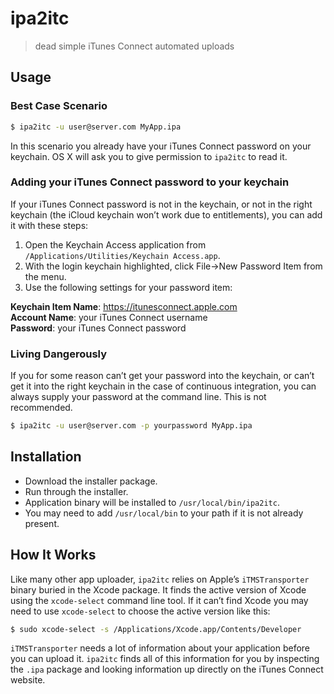 # ipa2itc

> dead simple iTunes Connect automated uploads

## Usage

### Best Case Scenario

```bash
$ ipa2itc -u user@server.com MyApp.ipa
```

In this scenario you already have your iTunes Connect password on your keychain.  OS X will ask you to give permission to `ipa2itc` to read it.

### Adding your iTunes Connect password to your keychain

If your iTunes Connect password is not in the keychain, or not in the right keychain (the iCloud keychain won’t work due to entitlements), you can add it with these steps:

1. Open the Keychain Access application from `/Applications/Utilities/Keychain Access.app`.
2. With the login keychain highlighted, click File->New Password Item from the menu.
3. Use the following settings for your password item:

**Keychain Item Name**: https://itunesconnect.apple.com<br />
**Account Name**: your iTunes Connect username<br />
**Password**: your iTunes Connect password

### Living Dangerously

If you for some reason can’t get your password into the keychain, or can’t get it into the right keychain in the case of continuous integration, you can always supply your password at the command line.  This is not recommended.

```bash
$ ipa2itc -u user@server.com -p yourpassword MyApp.ipa
```

## Installation

- Download the installer package.
- Run through the installer.
- Application binary will be installed to `/usr/local/bin/ipa2itc`.
- You may need to add `/usr/local/bin` to your path if it is not already present.

## How It Works

Like many other app uploader, `ipa2itc` relies on Apple’s `iTMSTransporter` binary buried in the Xcode package.  It finds the active version of Xcode using the `xcode-select` command line tool.  If it can’t find Xcode you may need to use `xcode-select` to choose the active version like this:

```bash
$ sudo xcode-select -s /Applications/Xcode.app/Contents/Developer
```

`iTMSTransporter` needs a lot of information about your application before you can upload it.  `ipa2itc` finds all of this information for you by inspecting the `.ipa` package and looking information up directly on the iTunes Connect website.
